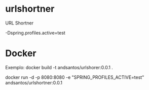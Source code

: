 # urlshortner
URL Shortner


-Dspring.profiles.active=test

# Docker

Exemplo:
docker build -t andsantos/urlshorer:0.0.1 .

docker run -d -p 8080:8080 -e "SPRING_PROFILES_ACTIVE=test" andsantos/urlshortner:0.0.1